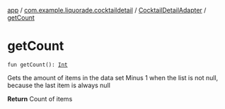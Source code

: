 [app](../../index.md) / [com.example.liquorade.cocktaildetail](../index.md) / [CocktailDetailAdapter](index.md) / [getCount](./get-count.md)

# getCount

`fun getCount(): `[`Int`](https://kotlinlang.org/api/latest/jvm/stdlib/kotlin/-int/index.html)

Gets the amount of items in the data set
Minus 1 when the list is not null, because the last item is always null

**Return**
Count of items

